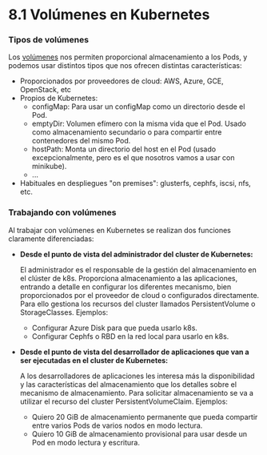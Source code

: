 # 8.1 Volúmenes en Kubernetes

### Tipos de volúmenes

Los [volúmenes](https://kubernetes.io/docs/concepts/storage/volumes/) nos permiten proporcional almacenamiento a los Pods, y podemos usar distintos tipos que nos ofrecen distintas características:

* Proporcionados por proveedores de cloud: AWS, Azure, GCE, OpenStack, etc
* Propios de Kubernetes:
  * configMap: Para usar un configMap como un directorio desde el Pod.
  * emptyDir: Volumen efímero con la misma vida que el Pod. Usado como almacenamiento secundario o para compartir entre contenedores del mismo Pod.
  * hostPath: Monta un directorio del host en el Pod (usado excepcionalmente, pero es el que nosotros vamos a usar con minikube).
  * ...
* Habituales en despliegues "on premises": glusterfs, cephfs, iscsi, nfs, etc.

### Trabajando con volúmenes

Al trabajar con volúmenes en Kubernetes se realizan dos funciones claramente diferenciadas:

*   **Desde el punto de vista del administrador del cluster de Kubernetes:**

    El administrador es el responsable de la gestión del almacenamiento en el clúster de k8s. Proporciona almacenamiento a las aplicaciones, entrando a detalle en configurar los diferentes mecanismo, bien proporcionados por el proveedor de cloud o configurados directamente. Para ello gestiona los recursos del cluster llamados PersistentVolume o StorageClasses. Ejemplos:

    * Configurar Azure Disk para que pueda usarlo k8s.
    * Configurar Cephfs o RBD en la red local para usarlo en k8s.
*   **Desde el punto de vista del desarrollador de aplicaciones que van a ser ejecutadas en el cluster de Kubernetes:**

    A los desarrolladores de aplicaciones les interesa más la disponibilidad y las características del almacenamiento que los detalles sobre el mecanismo de almacenamiento. Para solicitar almacenamiento se va a utilizar el recurso del cluster PersistentVolumeClaim. Ejemplos:

    * Quiero 20 GiB de almacenamiento permanente que pueda compartir entre varios Pods de varios nodos en modo lectura.
    * Quiero 10 GiB de almacenamiento provisional para usar desde un Pod en modo lectura y escritura.
